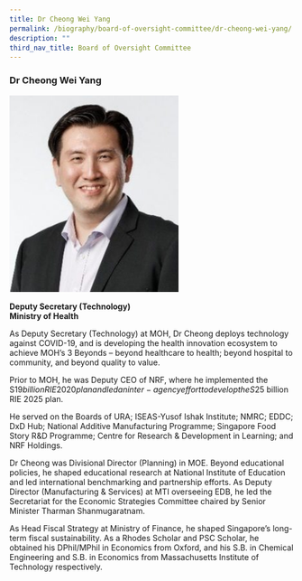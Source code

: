 ```yaml
---
title: Dr Cheong Wei Yang
permalink: /biography/board-of-oversight-committee/dr-cheong-wei-yang/
description: ""
third_nav_title: Board of Oversight Committee
---
```

### Dr Cheong Wei Yang

<img src="/images/Biography/Board%20of%20Oversight%20Committee/dr%20cheong%20wei%20yang.jpg" style="width:300px">

<b>Deputy Secretary (Technology)  
Ministry of Health </b>

As Deputy Secretary (Technology) at MOH, Dr Cheong deploys technology against
COVID-19, and is developing the health innovation ecosystem to achieve MOH’s 3
Beyonds – beyond healthcare to health; beyond hospital to community, and beyond quality to value.

Prior to MOH, he was Deputy CEO of NRF, where he implemented the S$19 billion
RIE 2020 plan and led an inter-agency effort to develop the S$25 billion RIE 2025
plan.

He served on the Boards of URA; ISEAS-Yusof Ishak Institute; NMRC; EDDC; DxD
Hub; National Additive Manufacturing Programme; Singapore Food Story R&amp;D
Programme; Centre for Research &amp; Development in Learning; and NRF Holdings.

Dr Cheong was Divisional Director (Planning) in MOE. Beyond educational policies,
he shaped educational research at National Institute of Education and led
international benchmarking and partnership efforts. As Deputy Director
(Manufacturing &amp; Services) at MTI overseeing EDB, he led the Secretariat for the
Economic Strategies Committee chaired by Senior Minister Tharman
Shanmugaratnam.

As Head Fiscal Strategy at Ministry of Finance, he shaped
Singapore’s long-term fiscal sustainability.
As a Rhodes Scholar and PSC Scholar, he obtained his DPhil/MPhil in Economics
from Oxford, and his S.B. in Chemical Engineering and S.B. in Economics from
Massachusetts Institute of Technology respectively.